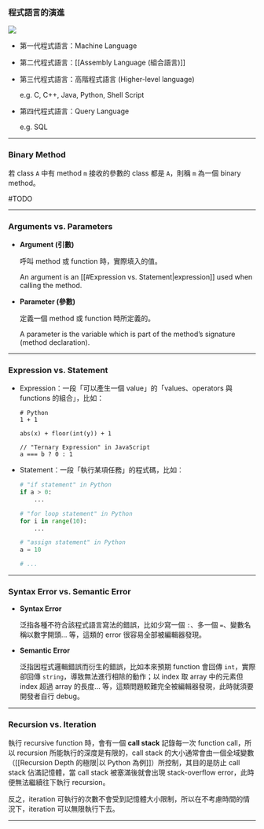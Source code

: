 ### 程式語言的演進

![](<https://raw.githubusercontent.com/Jamison-Chen/KM-software/master/img/evolution-of-programming-language.png>)

- 第一代程式語言：Machine Language

- 第二代程式語言：[[Assembly Language (組合語言)]]

- 第三代程式語言：高階程式語言 (Higher-level language)

    e.g. C, C++, Java, Python, Shell Script

- 第四代程式語言：Query Language

    e.g. SQL

---

### Binary Method

若 class `A` 中有 method `m` 接收的參數的 class 都是 `A`，則稱 `m` 為一個 binary method。

#TODO

---

### Arguments vs. Parameters

- **Argument (引數)**

    呼叫 method 或 function 時，實際填入的值。

    An argument is an [[#Expression vs. Statement|expression]] used when calling the method.

- **Parameter (參數)**

    定義一個 method 或 function 時所定義的。

    A parameter is the variable which is part of the method’s signature (method declaration).

---

### Expression vs. Statement

- Expression：一段「可以產生一個 value」的「values、operators 與 functions 的組合」，比如：

    ```plaintext
    # Python
    1 + 1
    
    abs(x) + floor(int(y)) + 1
    
    // "Ternary Expression" in JavaScript
    a === b ? 0 : 1
    ```

- Statement：一段「執行某項任務」的程式碼，比如：

    ```Python
    # "if statement" in Python
    if a > 0:
        ...
    
    # "for loop statement" in Python
    for i in range(10):
        ...
    
    # "assign statement" in Python
    a = 10
    
    # ...
    ```

---

### Syntax Error vs. Semantic Error

- **Syntax Error**

    泛指各種不符合該程式語言寫法的錯誤，比如少寫一個 `:`、多一個 `=`、變數名稱以數字開頭… 等，這類的 error 很容易全部被編輯器發現。

- **Semantic Error**

    泛指因程式邏輯錯誤而衍生的錯誤，比如本來預期 function 會回傳 `int`，實際卻回傳 `string`，導致無法進行相除的動作；以 index 取 array 中的元素但 index 超過 array 的長度… 等，這類問題較難完全被編輯器發現，此時就須要開發者自行 debug。

---

### Recursion vs. Iteration

執行 recursive function 時，會有一個 **call stack** 記錄每一次 function call，所以 recursion 所能執行的深度是有限的，call stack 的大小通常會由一個全域變數（[[Recursion Depth 的極限|以 Python 為例]]）所控制，其目的是防止 call stack 佔滿記憶體，當 call stack 被塞滿後就會出現 stack-overflow error，此時便無法繼續往下執行 recursion。

反之，iteration 可執行的次數不會受到記憶體大小限制，所以在不考慮時間的情況下，iteration 可以無限執行下去。

---
